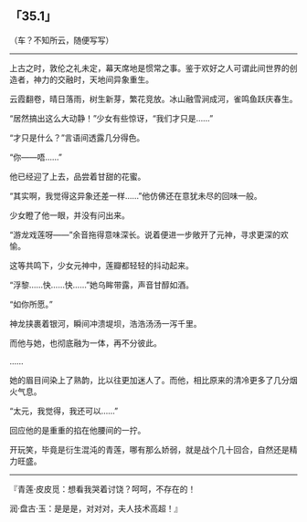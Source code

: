 ## 「35.1」

（车？不知所云，随便写写）

--------------------

上古之时，敦伦之礼未定，幕天席地是惯常之事。鉴于欢好之人可谓此间世界的创造者，神力的交融时，天地间异象重生。

云霞翻卷，晴日落雨，树生新芽，繁花竞放。冰山融雪涧成河，雀鸣鱼跃庆春生。

“居然搞出这么大动静！”少女有些惊讶，“我们才只是……”

“才只是什么？”言语间透露几分得色。

“你——唔……”

他已经迎了上去，品尝着甘甜的花蜜。

“其实啊，我觉得这异象还差一样……”他仿佛还在意犹未尽的回味一般。

少女瞪了他一眼，并没有问出来。

“游龙戏莲呀——”余音拖得意味深长。说着便进一步敞开了元神，寻求更深的欢愉。

这等共鸣下，少女元神中，莲瓣都轻轻的抖动起来。

“浮黎……快……快……”她乌眸带露，声音甘醇如酒。

“如你所愿。”

神龙挟裹着银河，瞬间冲溃堤坝，浩浩汤汤一泻千里。

而他与她，也彻底融为一体，再不分彼此。

……

她的眉目间染上了熟韵，比以往更加迷人了。而他，相比原来的清冷更多了几分烟火气息。

“太元，我觉得，我还可以……”

回应他的是重重的掐在他腰间的一拧。

开玩笑，毕竟是衍生混沌的青莲，哪有那么娇弱，就是战个几十回合，自然还是精力旺盛。

---------------

『青莲·皮皮觅：想看我哭着讨饶？呵呵，不存在的！

润·盘古·玉：是是是，对对对，夫人技术高超！』
